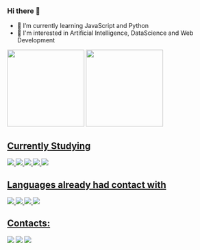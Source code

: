 
### Hi there 👋

- 🌱 I’m currently learning JavaScript and Python
- 🔭 I'm interested in Artificial Intelligence, DataScience and Web Development

<div><img height="180em" src="https://github-readme-stats.vercel.app/api?username=erikasans&show_icons=true&theme=dracula&include_all_commits=true&count_private=true"/> <a href="https://github.com/erikasans"><img height="180em" src="https://github-readme-stats.vercel.app/api/top-langs/?username=erikasans&layout=compact&langs_count=7&theme=dracula"/> </div>

## Currently Studying  

  <div> <img src="https://img.shields.io/badge/JavaScript-323330?style=for-the-badge&logo=javascript&logoColor=F7DF1E"> <img src="https://img.shields.io/badge/Python-FFD43B?style=for-the-badge&logo=python&logoColor=blue"> <img src="https://img.shields.io/badge/Keras-FF0000?style=for-the-badge&logo=keras&logoColor=white"> <img src="https://img.shields.io/badge/Node.js-339933?style=for-the-badge&logo=nodedotjs&logoColor=white"> <img src="https://img.shields.io/badge/TypeScript-007ACC?style=for-the-badge&logo=typescript&logoColor=white"> </div>
  
## Languages already had contact with  
  
  <div> <img src="https://img.shields.io/badge/C-00599C?style=for-the-badge&logo=c&logoColor=white"> <img src="https://img.shields.io/badge/HTML5-E34F26?style=for-the-badge&logo=html5&logoColor=white"> <img src="https://img.shields.io/badge/PHP-777BB4?style=for-the-badge&logo=php&logoColor=white"> <img src="https://img.shields.io/badge/React_Native-20232A?style=for-the-badge&logo=react&logoColor=61DAFB"> </div>

## Contacts:
<div><a href="https://www.instagram.com/erikasousash_/" target="_blank"><img src="https://img.shields.io/badge/-Instagram-%23E4405F?style=for-the-badge&logo=instagram&logoColor=white" target="_blank"></a> <a href="https://discord.gg/Akire#3503" target="_blank"> <img src="https://img.shields.io/badge/Discord-5865F2?style=for-the-badge&logo=discord&logoColor=white" target="_blank"></a> <a href = "mailto:erikasousash.12@gmail.com"> <img src="https://img.shields.io/badge/Gmail-D14836?style=for-the-badge&logo=gmail&logoColor=white" target="_blank"></a>   </div>


<!--
**erikasans/erikasans** is a ✨ _special_ ✨ repository because its `README.md` (this file) appears on your GitHub profile.

Here are some ideas to get you started:

-  I’m currently working on ...
- 🌱 I’m currently learning ...
- 👯 I’m looking to collaborate on ...
-->

